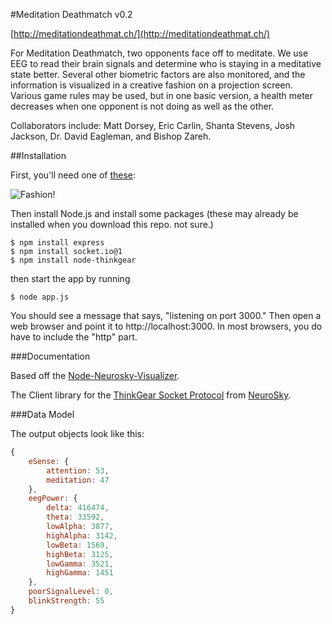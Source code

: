 

#Meditation Deathmatch v0.2

[http://meditationdeathmat.ch/](http://meditationdeathmat.ch/)

For Meditation Deathmatch, two opponents face off to meditate. We use EEG to read their brain signals and determine who is staying in a meditative state better. Several other biometric factors are also monitored, and the information is visualized in a creative fashion on a projection screen. Various game rules may be used, but in one basic version, a health meter decreases when one opponent is not doing as well as the other.

Collaborators include: Matt Dorsey, Eric Carlin, Shanta Stevens, Josh Jackson, Dr. David Eagleman, and Bishop Zareh.

##Installation

First, you'll need one of [these](http://store.neurosky.com/products/mindwave-1):

![Fashion!](http://upload.wikimedia.org/wikipedia/en/f/f4/NeuroSky_MindWaveDiagram_Low.jpg)

Then install Node.js and install some packages (these may already be installed when you download this repo. not sure.)
```
$ npm install express
$ npm install socket.io@1
$ npm install node-thinkgear
```

then start the app by running
```
$ node app.js
```

You should see a message that says, "listening on port 3000." Then open a web browser and point it to http://localhost:3000. In most browsers, you do have to include the "http" part.



###Documentation

Based off the [Node-Neurosky-Visualizer](https://github.com/bishopZ/node-neurosky-visualizer).

The Client library for the [ThinkGear Socket Protocol](http://developer.neurosky.com/docs/lib/exe/fetch.php?media=app_notes:thinkgear_socket_protocol.pdf) from [NeuroSky](http://neurosky.com/). 



###Data Model

The output objects look like this:

```javascript
{ 
	eSense: { 
		attention: 53, 
		meditation: 47 
	},
	eegPower: { 
		delta: 416474,
		theta: 33592,
		lowAlpha: 3877,
		highAlpha: 3142,
		lowBeta: 1569,
		highBeta: 3125,
		lowGamma: 3521,
		highGamma: 1451 
	},
	poorSignalLevel: 0,
	blinkStrength: 55
}
```
